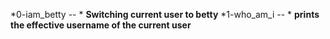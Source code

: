 *0-iam_betty -- * **Switching current user to betty**
*1-who_am_i -- * **prints the effective username of the current user**
